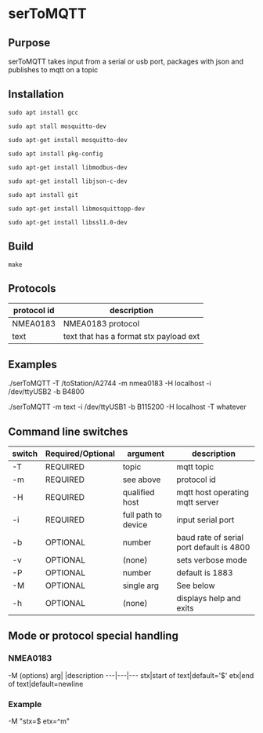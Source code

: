 # serToMQTT

## Purpose
serToMQTT takes input from a serial or usb port,  packages with json and
publishes to mqtt on a topic

## Installation


`sudo apt install gcc`

`sudo apt stall mosquitto-dev`

`sudo apt-get install mosquitto-dev`

`sudo apt install pkg-config`

`sudo apt-get install libmodbus-dev`

`sudo apt-get install libjson-c-dev`

`sudo apt install git`

`sudo apt-get install libmosquittopp-dev`

`sudo apt-get install libssl1.0-dev`

## Build

`make`

## Protocols

protocol id|description
---|---
NMEA0183| NMEA0183 protocol
text|text that has a format stx payload ext

## Examples 

./serToMQTT -T /toStation/A2744 -m nmea0183 -H localhost -i /dev/ttyUSB2 -b B4800

./serToMQTT -m text -i /dev/ttyUSB1 -b B115200 -H localhost -T whatever

## Command line switches

switch|Required/Optional|argument|description
---|---|---|---
-T|REQUIRED|topic|mqtt topic
-m|REQUIRED|see above|protocol id 
-H|REQUIRED|qualified host|mqtt host operating mqtt server
-i|REQUIRED|full path to device|input serial port
-b|OPTIONAL|number|baud rate of serial port default is 4800
-v|OPTIONAL|(none)|sets verbose mode
-P|OPTIONAL|number|default is 1883
-M|OPTIONAL|single arg|See below
-h|OPTIONAL|(none)|displays help and exits


## Mode or protocol special handling

### NMEA0183

-M (options)
arg| |description
---|---|---
stx|start of text|default='$'
etx|end of text|default=newline

### Example

-M "stx=$ etx=^m"


